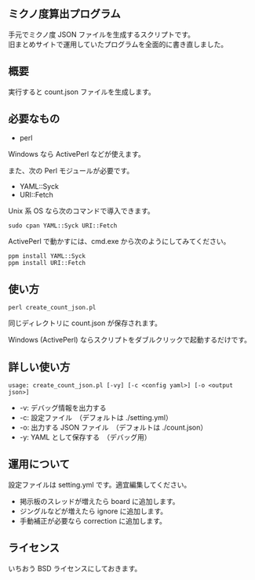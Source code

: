 ミクノ度算出プログラム
------------------

手元でミクノ度 JSON ファイルを生成するスクリプトです。  
旧まとめサイトで運用していたプログラムを全面的に書き直しました。

概要
---

実行すると count.json ファイルを生成します。

必要なもの
--------

* perl

Windows なら ActivePerl などが使えます。

また、次の Perl モジュールが必要です。

* YAML::Syck
* URI::Fetch

Unix 系 OS なら次のコマンドで導入できます。

	sudo cpan YAML::Syck URI::Fetch

ActivePerl で動かすには、cmd.exe から次のようにしてみてください。

	ppm install YAML::Syck
	ppm install URI::Fetch

使い方
-----

	perl create_count_json.pl

同じディレクトリに count.json が保存されます。

Windows (ActivePerl) ならスクリプトをダブルクリックで起動するだけです。

詳しい使い方
----------

	usage: create_count_json.pl [-vy] [-c <config yaml>] [-o <output json>]

* -v: デバッグ情報を出力する
* -c: 設定ファイル　（デフォルトは ./setting.yml）
* -o: 出力する JSON ファイル　（デフォルトは ./count.json）
* -y: YAML として保存する　（デバッグ用）

運用について
----------

設定ファイルは setting.yml です。適宜編集してください。

* 掲示板のスレッドが増えたら board に追加します。
* ジングルなどが増えたら ignore に追加します。
* 手動補正が必要なら correction に追加します。

ライセンス
--------

いちおう BSD ライセンスにしておきます。